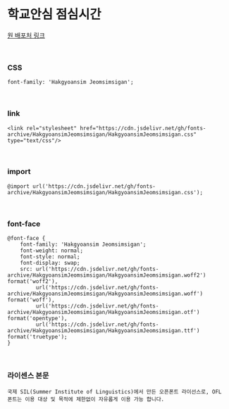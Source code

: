 # 학교안심 점심시간

[원 배포처 링크](https://copyright.keris.or.kr/wft/fntDwnldView?fntGrpId=GFT202312110000000000017)

&nbsp;

### CSS

```
font-family: 'Hakgyoansim Jeomsimsigan';
```

&nbsp;

### link

```
<link rel="stylesheet" href="https://cdn.jsdelivr.net/gh/fonts-archive/HakgyoansimJeomsimsigan/HakgyoansimJeomsimsigan.css" type="text/css"/>
```

&nbsp;

### import

```
@import url('https://cdn.jsdelivr.net/gh/fonts-archive/HakgyoansimJeomsimsigan/HakgyoansimJeomsimsigan.css');
```

&nbsp;

### font-face

```
@font-face {
    font-family: 'Hakgyoansim Jeomsimsigan';
    font-weight: normal;
    font-style: normal;
    font-display: swap;
    src: url('https://cdn.jsdelivr.net/gh/fonts-archive/HakgyoansimJeomsimsigan/HakgyoansimJeomsimsigan.woff2') format('woff2'),
         url('https://cdn.jsdelivr.net/gh/fonts-archive/HakgyoansimJeomsimsigan/HakgyoansimJeomsimsigan.woff') format('woff'),
         url('https://cdn.jsdelivr.net/gh/fonts-archive/HakgyoansimJeomsimsigan/HakgyoansimJeomsimsigan.otf') format('opentype'),
         url('https://cdn.jsdelivr.net/gh/fonts-archive/HakgyoansimJeomsimsigan/HakgyoansimJeomsimsigan.ttf') format('truetype');
}
```

&nbsp;

### 라이센스 본문

```
국제 SIL(Summer Institute of Linguistics)에서 만든 오픈폰트 라이선스로, OFL 폰트는 이용 대상 및 목적에 제한없이 자유롭게 이용 가능 합니다.
```
